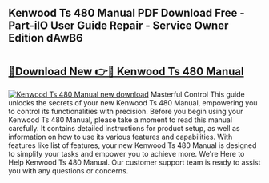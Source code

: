 ## Kenwood Ts 480 Manual PDF Download Free - Part-ilO User Guide Repair - Service Owner Edition dAwB6

# <h2><a href="http://bc19863.oget.top/?id=Kenwood+Ts+480+Manual">🔗Download New 👉🔴 Kenwood Ts 480 Manual</a></h2>

[![Kenwood Ts 480 Manual new download](https://i.imgur.com/5g1atiW.png)](http://bc19863.oget.top/?id=Kenwood+Ts+480+Manual)
Masterful Control This guide unlocks the secrets of your new Kenwood Ts 480 Manual, empowering you to control its functionalities with precision. Before you begin using your Kenwood Ts 480 Manual, please take a moment to read this manual carefully. It contains detailed instructions for product setup, as well as information on how to use its various features and capabilities. With features like list of features, your new Kenwood Ts 480 Manual is designed to simplify your tasks and empower you to achieve more. We're Here to Help Kenwood Ts 480 Manual. Our customer support team is ready to assist you with any questions or concerns.
